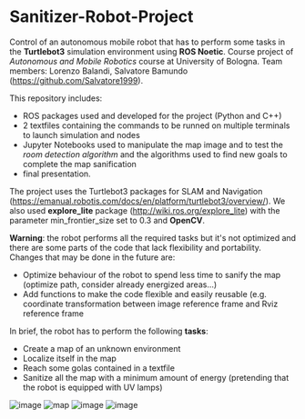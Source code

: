 # Sanitizer-Robot-Project
Control of an autonomous mobile robot that has to perform some tasks in the **Turtlebot3** simulation environment using **ROS Noetic**. Course project of *Autonomous and Mobile Robotics* course at University of Bologna. Team members: Lorenzo Balandi, Salvatore Bamundo (https://github.com/Salvatore1999).

This repository includes:
* ROS packages used and developed for the project (Python and C++)
* 2 textfiles containing the commands to be runned on multiple terminals to launch simulation and nodes
* Jupyter Notebooks used to manipulate the map image and to test the *room detection algorithm* and the algorithms used to find new goals to complete the map sanification
* final presentation.

The project uses the Turtlebot3 packages for SLAM and Navigation (https://emanual.robotis.com/docs/en/platform/turtlebot3/overview/). We also used **explore_lite** package (http://wiki.ros.org/explore_lite) with the parameter min_frontier_size set to 0.3 and **OpenCV**.

**Warning**: the robot performs all the required tasks but it's not optimized and there are some parts of the code that lack flexibility and portability. Changes that may be done in the future are:
* Optimize behaviour of the robot to spend less time to sanify the map (optimize path, consider already energized areas...)
* Add functions to make the code flexible and easily reusable (e.g. coordinate transformation between image reference frame and Rviz reference frame

In brief, the robot has to perform the following **tasks**:
* Create a map of an unknown environment
* Localize itself in the map
* Reach some golas contained in a textfile
* Sanitize all the map with a minimum amount of energy (pretending that the robot is equipped with UV lamps)

![image](https://user-images.githubusercontent.com/100198704/156595631-bd50f70e-ce67-42dc-bdab-9c69ef50c8e0.png)
![map](https://user-images.githubusercontent.com/100198704/156595405-5d07c474-18ff-4ed8-982a-0ab7939f336d.png)
![image](https://user-images.githubusercontent.com/100198704/156595678-188fd558-f8c4-47be-a0f2-6eab590ee7c2.png)
![image](https://user-images.githubusercontent.com/100198704/156595542-a9dcec8f-6491-4b4c-9b2b-75edd4671cb6.png)
